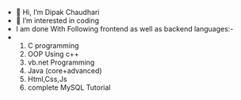 - 👋 Hi, I’m Dipak Chaudhari
- 👀 I’m interested in coding
-  I am done With Following frontend as well as backend languages:-
-  1. C programming
   2. OOP Using c++
   3. vb.net Programming
   4. Java (core+advanced)
   5. Html,Css,Js
   6. complete MySQL Tutorial
<!---
dchaudhari7177/dchaudhari7177 is a ✨ special ✨ repository because its `README.md` (this file) appears on your GitHub profile.
You can click the Preview link to take a look at your changes.
--->
